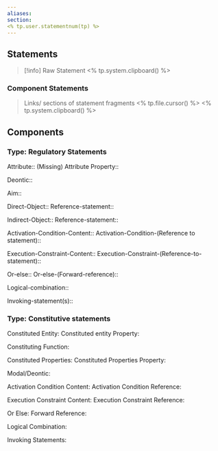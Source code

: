 ```yaml
---
aliases: 
section: 
<% tp.user.statementnum(tp) %>
---
```


## Statements 
> [!info] Raw Statement
> <% tp.system.clipboard() %> 
> 

### Component Statements
> Links/ sections of statement fragments 
<% tp.file.cursor() %> <% tp.system.clipboard() %> 

## Components

### Type: Regulatory Statements
Attribute:: (Missing)
	Attribute Property::

Deontic::

Aim::

Direct-Object::
	Reference-statement::

Indirect-Object::
	Reference-statement::

Activation-Condition-Content::
	Activation-Condition-(Reference to statement)::

Execution-Constraint-Content::
	Execution-Constraint-(Reference-to-statement)::

Or-else::
	Or-else-(Forward-reference)::

Logical-combination::

Invoking-statement(s)::


### Type: Constitutive statements

Constituted Entity:
	Constituted entity Property:

Constituting Function:

Constituted Properties:
	Constituted Properties Property:

Modal/Deontic:

Activation Condition Content:
	Activation Condition Reference:

Execution Constraint Content:
	Execution Constraint Reference:

Or Else:
	Forward Reference:

Logical Combination:

Invoking Statements:

